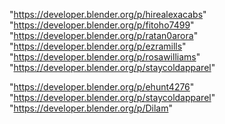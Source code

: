 "https://developer.blender.org/p/hirealexacabs"
"https://developer.blender.org/p/fitoho7499"
"https://developer.blender.org/p/ratan0arora"
"https://developer.blender.org/p/ezramills"
"https://developer.blender.org/p/rosawilliams"
"https://developer.blender.org/p/staycoldapparel"
 
"https://developer.blender.org/p/ehunt4276"
"https://developer.blender.org/p/staycoldapparel"
"https://developer.blender.org/p/Dilam"
 
